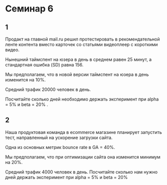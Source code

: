 # Семинар 6


## 1

Продакт на главной mail.ru решил протестировать в рекомендательной ленте контента вместо карточек со статьями видеоплеер с короткими видео.

Нынешний таймспент на юзера в день в среднем равен 25 минут, а стандартная ошибка (SD) равна 156.

Мы предполагаем, что в новой версии таймспент на юзера в день изменится на 10%.

Средний трафик 20000 человек в день.

Посчитайте сколько дней необходимо держать эксперимент при alpha = 5% и beta = 20% .

## 2

Наша продуктовая команда в ecommerce магазине планирует запустить тест, направленный на ускорение загрузки сайта.

Одна из основных метрик bounce rate в GA = 40%.

Мы предполагаем, что при оптимизации сайта она изменится минимум на 20%.

Средний трафик 4000 человек в день. Посчитайте сколько нам нужно дней держать эксперимент при alpha = 5% и beta = 20%
